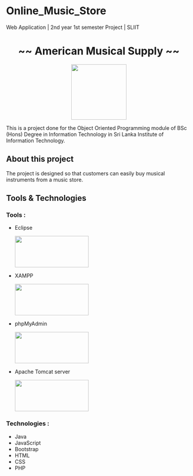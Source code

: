 # Online_Music_Store
Web Application | 2nd year 1st semester Project | SLIIT


<h1 align="center">~~ American Musical Supply ~~</h1>

<p align="center">
 
  <img src="https://user-images.githubusercontent.com/88779731/145335792-422f5442-5f6e-4b97-9aea-4d43dca70e99.jpg" width="150" height="150"/>
</p>
<p>

  
  This is a project done for the Object Oriented Programming module of BSc (Hons) Degree in Information Technology in Sri Lanka Institute of Information Technology.
  
  </p>
  
  <h2>About this project</h2>
  The project is designed so that customers can easily buy musical instruments from a music store.
  
  <h2>Tools & Technologies</h2>
  
  <h3>Tools :</h3>
  
  - Eclipse
   
      <img src="https://www.pngkit.com/png/detail/346-3466362_eclipse-logo-eclipse-logo-transparent.png" width="200" height="85"/>
  
    
  - XAMPP
   
     <img src="https://tejash.me/wp-content/uploads/2011/06/install-wordpress-locally-windows-mac-xampp-1100x400-1.jpg"  width="200" height="85"/>
     
    
  - phpMyAdmin
   
     <img src="https://sdatic.com/wp-content/uploads/2018/07/pma-logo.jpg"  width="200" height="85"/>
     
     
  - Apache Tomcat server
   
     <img src="https://career.guru99.com/wp-content/uploads/2014/12/home-oss-logos-tomcat.png"  width="200" height="85"/>
  
  
  <h3>Technologies :</h3>
  
  - Java
  - JavaScript
  - Bootstrap
  - HTML
  - CSS
  - PHP
  
    



